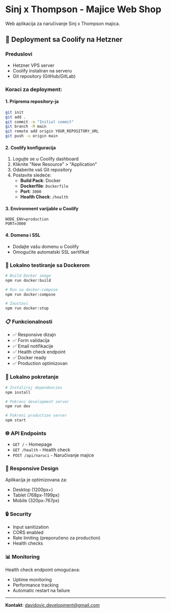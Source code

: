 # Sinj x Thompson - Majice Web Shop

Web aplikacija za naručivanje Sinj x Thompson majica.

## 🚀 Deployment sa Coolify na Hetzner

### Preduslovi
- Hetzner VPS server
- Coolify instaliran na serveru
- Git repository (GitHub/GitLab)

### Koraci za deployment:

#### 1. Priprema repository-ja
```bash
git init
git add .
git commit -m "Initial commit"
git branch -M main
git remote add origin YOUR_REPOSITORY_URL
git push -u origin main
```

#### 2. Coolify konfiguracija
1. Logujte se u Coolify dashboard
2. Kliknite "New Resource" > "Application"
3. Odaberite vaš Git repository
4. Postavite sledeće:
   - **Build Pack**: Docker
   - **Dockerfile**: `Dockerfile`
   - **Port**: `3000`
   - **Health Check**: `/health`

#### 3. Environment varijable u Coolify
```
NODE_ENV=production
PORT=3000
```

#### 4. Domena i SSL
- Dodajte vašu domenu u Coolify
- Omogućite automatski SSL sertifikat

### 🐳 Lokalno testiranje sa Dockerom

```bash
# Build Docker image
npm run docker:build

# Run sa docker-compose
npm run docker:compose

# Zaustavi
npm run docker:stop
```

### 📋 Funkcionalnosti

- ✅ Responsive dizajn
- ✅ Form validacija
- ✅ Email notifikacije
- ✅ Health check endpoint
- ✅ Docker ready
- ✅ Production optimizovan

### 🔧 Lokalno pokretanje

```bash
# Instaliraj dependencies
npm install

# Pokreni development server
npm run dev

# Pokreni production server
npm start
```

### 🌐 API Endpoints

- `GET /` - Homepage
- `GET /health` - Health check
- `POST /api/naruci` - Naručivanje majice

### 📱 Responsive Design

Aplikacija je optimizovana za:
- Desktop (1200px+)
- Tablet (768px-1199px)
- Mobile (320px-767px)

### 🔒 Security

- Input sanitization
- CORS enabled
- Rate limiting (preporučeno za production)
- Health checks

### 📊 Monitoring

Health check endpoint omogućava:
- Uptime monitoring
- Performance tracking
- Automatic restart na failure

---

**Kontakt**: davidovic.development@gmail.com
